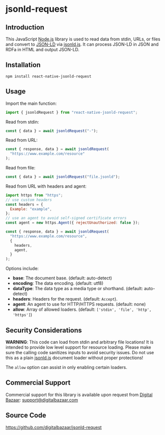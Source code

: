 # jsonld-request

## Introduction

This JavaScript [Node.js][] library is used to read data from stdin, URLs, or
files and convert to [JSON-LD][] via [jsonld.js][]. It can process JSON-LD in
JSON and RDFa in HTML and output JSON-LD.

## Installation

```
npm install react-native-jsonld-request
```

## Usage

Import the main function:

```js
import { jsonldRequest } from "react-native-jsonld-request";
```

Read from stdin:

```js
const { data } = await jsonldRequest("-");
```

Read from URL:

```js
const { response, data } = await jsonldRequest(
  "https://www.example.com/resource"
);
```

Read from file:

```js
const { data } = await jsonldRequest("file.jsonld");
```

Read from URL with headers and agent:

```js
import https from "https";
// use custom headers
const headers = {
  Example: "example",
};
// use an agent to avoid self-signed certificate errors
const agent = new https.Agent({ rejectUnauthorized: false });

const { response, data } = await jsonldRequest(
  "https://www.example.com/resource",
  {
    headers,
    agent,
  }
);
```

Options include:

- **base**: The document base. (default: auto-detect)
- **encoding**: The data encoding. (default: utf8)
- **dataType**: The data type as a media type or shorthand. (default:
  auto-detect)
- **headers**: Headers for the request. (default: `Accept`).
- **agent**: An agent to use for HTTP/HTTPS requests. (default: none)
- **allow**: Array of allowed loaders. (default: `['stdin', 'file', 'http',
'https']`)

## Security Considerations

**WARNING**: This code can load from stdin and arbitrary file locations! It is
intended to provide low level support for resource loading. Please make sure
the calling code sanitizes inputs to avoid security issues. Do not use this as
a plain [jsonld.js][] document loader without proper protections!

The `allow` option can assist in only enabling certain loaders.

## Commercial Support

Commercial support for this library is available upon request from
[Digital Bazaar][]: support@digitalbazaar.com

## Source Code

https://github.com/digitalbazaar/jsonld-request

[Digital Bazaar]: https://digitalbazaar.com/
[JSON-LD]: https://json-ld.org/
[Node.js]: https://nodejs.org/
[RDFa]: http://www.w3.org/TR/rdfa-core/
[json-ld.org]: https://github.com/json-ld/json-ld.org
[jsonld.js]: https://github.com/digitalbazaar/jsonld.js
